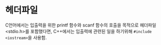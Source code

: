 # 헤더파일
C언어에서는 입출력을 위한 printf 함수와 scanf 함수의 호출을 목적으로 헤더파일 <stdio.h>를 포함했다면, 
C++에서는 입출력에 관련된 일을 하기위해 `#include <iostream>`을 사용함.
